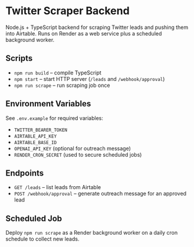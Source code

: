 # Twitter Scraper Backend

Node.js + TypeScript backend for scraping Twitter leads and pushing them into Airtable. Runs on Render as a web service plus a scheduled background worker.

## Scripts

- `npm run build` – compile TypeScript
- `npm start` – start HTTP server (`/leads` and `/webhook/approval`)
- `npm run scrape` – run scraping job once

## Environment Variables

See `.env.example` for required variables:

- `TWITTER_BEARER_TOKEN`
- `AIRTABLE_API_KEY`
- `AIRTABLE_BASE_ID`
- `OPENAI_API_KEY` (optional for outreach message)
- `RENDER_CRON_SECRET` (used to secure scheduled jobs)

## Endpoints

- `GET /leads` – list leads from Airtable
- `POST /webhook/approval` – generate outreach message for an approved lead

## Scheduled Job

Deploy `npm run scrape` as a Render background worker on a daily cron schedule to collect new leads.
